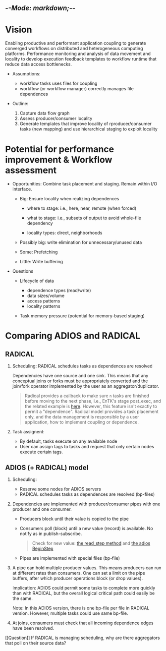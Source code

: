 -*-Mode: markdown;-*-
-----------------------------------------------------------------------------

Vision
=============================================================================

Enabling productive and performant application coupling to generate converged workflows on distributed and heterogeneous computing platforms. Performance monitoring and analysis of data movement and locality to develop execution feedback templates to workflow runtime that reduce data access bottlenecks.

* Assumptions:
  - workflow tasks uses files for coupling
  - workflow (or workflow manager) correctly manages file dependences

* Outline:
  1. Capture data flow graph
  2. Assess producer/consumer locality
  3. Generate templates that improve locality of rproducer/consumer tasks (new mapping) and use hierarchical staging to exploit locality


Potential for performance improvement & Workflow assessment
=============================================================================

* Opportunities: Combine task placement and staging. Remain within I/O
  interface.

  - Big: Ensure locality when realizing dependences
    - where to stage: i.e., here, near, remote (when forced)
    - what to stage: i.e., subsets of output to avoid whole-file dependency

    - locality types: direct, neighborhoods

  - Possibly big: write elimination for unnecessary/unused data

  - Some: Prefetching
  
  - Little: Write buffering

* Questions
  - Lifecycle of data
    - dependence types (read/write)
    - data sizes/volume
    - access patterns
    - locality patterns
    
  - Task memory pressure (potential for memory-based staging)


Comparing ADIOS and RADICAL
=============================================================================

RADICAL
----------------------------------------

1. Scheduling: RADICAL schedules tasks as dependences are resolved

   Dependencies have one source and one sink. This means that any
   conceptual joins or forks must be appropriately converted and the
   join/fork operator implemented by the user as an
   aggregator/duplicator.
   
   > Radical provides a callback to make sure `n` tasks are finished before moving to the next phase, i.e., EnTK's stage post_exec, and the related example is [here](https://radicalentk.readthedocs.io/en/stable/adv_examples/adapt_ta.html). However, this feature isn't exactly to permit a "dependence". Radical model provides a task placement only, and the data management is responsible by a user application, how to implement coupling or dependence.


2. Task assignent:
   - By default, tasks execute on any available node
   - User can assign tags to tasks and request that only certain nodes
     execute certain tags.
  


ADIOS (+ RADICAL) model
----------------------------------------

1. Scheduling:
   - Reserve some nodes for ADIOS servers
   - RADICAL schedules tasks as dependences are resolved (bp-files)
  
2. Dependencies are implemented with producer/consumer pipes with one
   producer and one consumer.

   - Producers block until their value is copied to the pipe

   - Consumers poll (block) until a new value (record) is available.
     No notify as in publish-subscribe.
     
     > Check for new value: [the read_step method](https://github.com/DeepDriveMD/DeepDriveMD-pipeline/blob/c0073303a824b66fe1d0b64a53ad76bfde223848/deepdrivemd/data/stream/adios_utils.py#L44) and [the adios BeginStep](https://adios2.readthedocs.io/en/latest/components/components.html?#beginstep)
     
   - Pipes are implemented with special files (bp-file)
  
3. A pipe can hold multiple producer values. This means producers can
   run at different rates than consumers. One can set a limit on the
   pipe buffers, after which producer operations block (or drop
   values).
   
   Implication: ADIOS could permit some tasks to complete more quickly
   than with RADICAL, but the overall logical critical path could
   easily be the same.
   
   Note: In this ADIOS version, there is one bp-file per file in
   RADICAL version. However, multiple tasks could use same bp-file.

4. At joins, consumers must check that all incoming dependence edges
   have been resolved.

[[Question]] If RADICAL is managing scheduling, why are there aggregators that poll on their source data?
